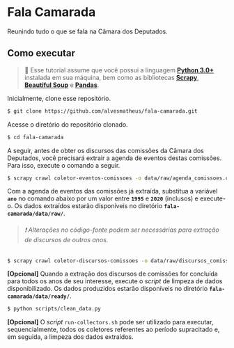 # Fala Camarada

Reunindo tudo o que se fala na Câmara dos Deputados.

## Como executar

> :small_red_triangle_down: Esse tutorial assume que você possui a linguagem **[Python 3.0+](https://www.python.org/download/releases/3.0/)** instalada em sua máquina, bem como as bibliotecas **[Scrapy](https://scrapy.org/)**, **[Beautiful Soup](https://www.crummy.com/software/BeautifulSoup/bs4/doc/)** e **[Pandas](https://pandas.pydata.org/)**.

Inicialmente, clone esse repositório.

```sh
$ git clone https://github.com/alvesmatheus/fala-camarada.git
```

Acesse o diretório do repositório clonado.

```sh
$ cd fala-camarada
```
A seguir, antes de obter os discursos das comissões da Câmara dos Deputados, você precisará extrair a agenda de eventos destas comissões. Para isso, execute o comando a seguir.

```sh
$ scrapy crawl coletor-eventos-comissoes -o data/raw/agenda_comissoes.csv
```

Com a agenda de eventos das comissões já extraída, substitua a variável **`ano`** no comando abaixo por um valor entre **`1995`** e **`2020`** (inclusos) e execute-o. Os dados extraídos estarão disponíveis no diretório **`fala-camarada/data/raw/`**.

> ###### :heavy_exclamation_mark: Alterações no código-fonte podem ser necessárias para extração de discursos de outros anos.

 ```sh
 $ scrapy crawl coletor-discursos-comissoes -o data/raw/discursos_comissoes_<ano>.csv -a year=<ano>
 ```

**[Opcional]** Quando a extração dos discursos de comissões for concluída para todos os anos de seu interesse, execute o *script* de limpeza de dados disponibilizado. Os dados produzidos estarão disponíveis no diretório **`fala-camarada/data/ready/`**.

 ```sh
 $ python scripts/clean_data.py 
 ```

**[Opcional]** O *script* `run-collectors.sh` pode ser utilizado para executar, sequencialmente, todos os coletores referentes ao período supracitado e, em seguida, a limpeza dos dados extraídos. 
